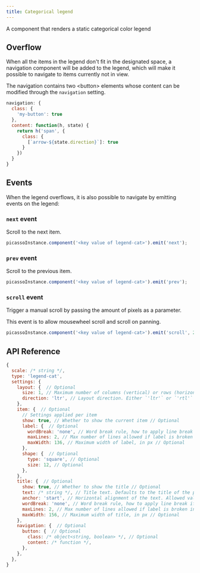```yaml
---
title: Categorical legend
---
```


A component that renders a static categorical color legend

## Overflow

When all the items in the legend don't fit in the designated space, a navigation component will be added to the legend, which will make it possible to navigate to items currently not in view.

The navigation contains two &lt;button&gt; elements whose content can be modified through the `navigation` setting.

```js
navigation: {
  class: {
    'my-button': true
  },
  content: function(h, state) {
    return h('span', {
      class: {
        [`arrow-${state.direction}`]: true
      }
    })
  }
}
```

## Events

When the legend overflows, it is also possible to navigate by emitting events on the legend:

### `next` event

Scroll to the next item.

```js
picassoInstance.component('<key value of legend-cat>').emit('next');
```

### `prev` event

Scroll to the previous item.

```js
picassoInstance.component('<key value of legend-cat>').emit('prev');
```

### `scroll` event

Trigger a manual scroll by passing the amount of pixels as a parameter.

This event is to allow mousewheel scroll and scroll on panning.

```js
picassoInstance.component('<key value of legend-cat>').emit('scroll', 20);
```

## API Reference

```js
{
  scale: /* string */,
  type: 'legend-cat',
  settings: { 
    layout: {  // Optional
      size: 1, // Maximum number of columns (vertical) or rows (horizontal) // Optional
      direction: 'ltr', // Layout direction. Either `'ltr'` or `'rtl'` // Optional
    },
    item: {  // Optional
      // Settings applied per item
      show: true, // Whether to show the current item // Optional
      label: {  // Optional
        wordBreak: 'none', // Word break rule, how to apply line break if label text overflows its maxWidth property. Either `'break-word'` or `'break-all'` // Optional
        maxLines: 2, // Max number of lines allowed if label is broken into multiple lines (only applicable with wordBreak) // Optional
        maxWidth: 136, // Maximum width of label, in px // Optional
      },
      shape: {  // Optional
        type: 'square', // Optional
        size: 12, // Optional
      },
    },
    title: {  // Optional
      show: true, // Whether to show the title // Optional
      text: /* string */, // Title text. Defaults to the title of the provided data field // Optional
      anchor: 'start', // Horizontal alignment of the text. Allowed values are `'start'`, `'middle'` and `'end'`
      wordBreak: 'none', // Word break rule, how to apply line break if label text overflows its maxWidth property. Either `'break-word'` or `'break-all'` // Optional
      maxLines: 2, // Max number of lines allowed if label is broken into multiple lines, is only appled when `wordBreak` is not set to `'none'` // Optional
      maxWidth: 156, // Maximum width of title, in px // Optional
    },
    navigation: {  // Optional
      button: {  // Optional
        class: /* object<string, boolean> */, // Optional
        content: /* function */,
      },
    },
  },
}
```

